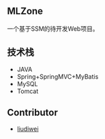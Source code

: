 ## MLZone

一个基于SSM的待开发Web项目。

## 技术栈

- JAVA
- Spring+SpringMVC+MyBatis
- MySQL
- Tomcat

## Contributor

- [liudiwei](http://www.csuldw.com)